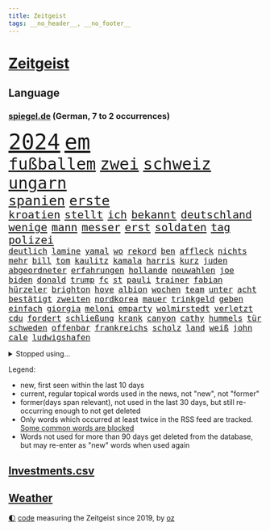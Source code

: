 ```yaml
---
title: Zeitgeist
tags: __no_header__, __no_footer__
---
```


# [Zeitgeist](https://oliz.io/zeitgeist/)

## Language

<h3><a href="https://www.spiegel.de" target="_blank">spiegel.de</a> (German, 7 to 2 occurrences)</h3>
<p style="font-family:monospace">
<span style="font-size:32pt"><a href="news_links.html#2024" class="current">2024</a></span>
<span style="font-size:32pt"><a href="news_links.html#em" class="current">em</a></span>
<br>
<span style="font-size:24pt"><a href="news_links.html#fußballem" class="current">fußballem</a></span>
<span style="font-size:24pt"><a href="news_links.html#zwei" class="current">zwei</a></span>
<span style="font-size:24pt"><a href="news_links.html#schweiz" class="current">schweiz</a></span>
<span style="font-size:24pt"><a href="news_links.html#ungarn" class="current">ungarn</a></span>
<br>
<span style="font-size:20pt"><a href="news_links.html#spanien" class="current">spanien</a></span>
<span style="font-size:20pt"><a href="news_links.html#erste" class="current">erste</a></span>
<br>
<span style="font-size:16pt"><a href="news_links.html#kroatien" class="new">kroatien</a></span>
<span style="font-size:16pt"><a href="news_links.html#stellt" class="current">stellt</a></span>
<span style="font-size:16pt"><a href="news_links.html#ich" class="current">ich</a></span>
<span style="font-size:16pt"><a href="news_links.html#bekannt" class="current">bekannt</a></span>
<span style="font-size:16pt"><a href="news_links.html#deutschland" class="current">deutschland</a></span>
<span style="font-size:16pt"><a href="news_links.html#wenige" class="current">wenige</a></span>
<span style="font-size:16pt"><a href="news_links.html#mann" class="current">mann</a></span>
<span style="font-size:16pt"><a href="news_links.html#messer" class="current">messer</a></span>
<span style="font-size:16pt"><a href="news_links.html#erst" class="current">erst</a></span>
<span style="font-size:16pt"><a href="news_links.html#soldaten" class="current">soldaten</a></span>
<span style="font-size:16pt"><a href="news_links.html#tag" class="current">tag</a></span>
<span style="font-size:16pt"><a href="news_links.html#polizei" class="current">polizei</a></span>
<br>
<span style="font-size:12pt"><a href="news_links.html#deutlich" class="current">deutlich</a></span>
<span style="font-size:12pt"><a href="news_links.html#lamine" class="new">lamine</a></span>
<span style="font-size:12pt"><a href="news_links.html#yamal" class="new">yamal</a></span>
<span style="font-size:12pt"><a href="news_links.html#wo" class="current">wo</a></span>
<span style="font-size:12pt"><a href="news_links.html#rekord" class="current">rekord</a></span>
<span style="font-size:12pt"><a href="news_links.html#ben" class="current">ben</a></span>
<span style="font-size:12pt"><a href="news_links.html#affleck" class="current">affleck</a></span>
<span style="font-size:12pt"><a href="news_links.html#nichts" class="current">nichts</a></span>
<span style="font-size:12pt"><a href="news_links.html#mehr" class="current">mehr</a></span>
<span style="font-size:12pt"><a href="news_links.html#bill" class="current">bill</a></span>
<span style="font-size:12pt"><a href="news_links.html#tom" class="current">tom</a></span>
<span style="font-size:12pt"><a href="news_links.html#kaulitz" class="current">kaulitz</a></span>
<span style="font-size:12pt"><a href="news_links.html#kamala" class="new">kamala</a></span>
<span style="font-size:12pt"><a href="news_links.html#harris" class="new">harris</a></span>
<span style="font-size:12pt"><a href="news_links.html#kurz" class="current">kurz</a></span>
<span style="font-size:12pt"><a href="news_links.html#juden" class="current">juden</a></span>
<span style="font-size:12pt"><a href="news_links.html#abgeordneter" class="current">abgeordneter</a></span>
<span style="font-size:12pt"><a href="news_links.html#erfahrungen" class="current">erfahrungen</a></span>
<span style="font-size:12pt"><a href="news_links.html#hollande" class="new">hollande</a></span>
<span style="font-size:12pt"><a href="news_links.html#neuwahlen" class="current">neuwahlen</a></span>
<span style="font-size:12pt"><a href="news_links.html#joe" class="current">joe</a></span>
<span style="font-size:12pt"><a href="news_links.html#biden" class="current">biden</a></span>
<span style="font-size:12pt"><a href="news_links.html#donald" class="current">donald</a></span>
<span style="font-size:12pt"><a href="news_links.html#trump" class="current">trump</a></span>
<span style="font-size:12pt"><a href="news_links.html#fc" class="current">fc</a></span>
<span style="font-size:12pt"><a href="news_links.html#st" class="current">st</a></span>
<span style="font-size:12pt"><a href="news_links.html#pauli" class="current">pauli</a></span>
<span style="font-size:12pt"><a href="news_links.html#trainer" class="current">trainer</a></span>
<span style="font-size:12pt"><a href="news_links.html#fabian" class="new">fabian</a></span>
<span style="font-size:12pt"><a href="news_links.html#hürzeler" class="new">hürzeler</a></span>
<span style="font-size:12pt"><a href="news_links.html#brighton" class="current">brighton</a></span>
<span style="font-size:12pt"><a href="news_links.html#hove" class="current">hove</a></span>
<span style="font-size:12pt"><a href="news_links.html#albion" class="current">albion</a></span>
<span style="font-size:12pt"><a href="news_links.html#wochen" class="current">wochen</a></span>
<span style="font-size:12pt"><a href="news_links.html#team" class="current">team</a></span>
<span style="font-size:12pt"><a href="news_links.html#unter" class="current">unter</a></span>
<span style="font-size:12pt"><a href="news_links.html#acht" class="current">acht</a></span>
<span style="font-size:12pt"><a href="news_links.html#bestätigt" class="current">bestätigt</a></span>
<span style="font-size:12pt"><a href="news_links.html#zweiten" class="current">zweiten</a></span>
<span style="font-size:12pt"><a href="news_links.html#nordkorea" class="current">nordkorea</a></span>
<span style="font-size:12pt"><a href="news_links.html#mauer" class="current">mauer</a></span>
<span style="font-size:12pt"><a href="news_links.html#trinkgeld" class="current">trinkgeld</a></span>
<span style="font-size:12pt"><a href="news_links.html#geben" class="current">geben</a></span>
<span style="font-size:12pt"><a href="news_links.html#einfach" class="current">einfach</a></span>
<span style="font-size:12pt"><a href="news_links.html#giorgia" class="current">giorgia</a></span>
<span style="font-size:12pt"><a href="news_links.html#meloni" class="current">meloni</a></span>
<span style="font-size:12pt"><a href="news_links.html#emparty" class="new">emparty</a></span>
<span style="font-size:12pt"><a href="news_links.html#wolmirstedt" class="new">wolmirstedt</a></span>
<span style="font-size:12pt"><a href="news_links.html#verletzt" class="current">verletzt</a></span>
<span style="font-size:12pt"><a href="news_links.html#cdu" class="current">cdu</a></span>
<span style="font-size:12pt"><a href="news_links.html#fordert" class="current">fordert</a></span>
<span style="font-size:12pt"><a href="news_links.html#schließung" class="current">schließung</a></span>
<span style="font-size:12pt"><a href="news_links.html#krank" class="current">krank</a></span>
<span style="font-size:12pt"><a href="news_links.html#canyon" class="new">canyon</a></span>
<span style="font-size:12pt"><a href="news_links.html#cathy" class="new">cathy</a></span>
<span style="font-size:12pt"><a href="news_links.html#hummels" class="current">hummels</a></span>
<span style="font-size:12pt"><a href="news_links.html#tür" class="current">tür</a></span>
<span style="font-size:12pt"><a href="news_links.html#schweden" class="current">schweden</a></span>
<span style="font-size:12pt"><a href="news_links.html#offenbar" class="current">offenbar</a></span>
<span style="font-size:12pt"><a href="news_links.html#frankreichs" class="current">frankreichs</a></span>
<span style="font-size:12pt"><a href="news_links.html#scholz" class="current">scholz</a></span>
<span style="font-size:12pt"><a href="news_links.html#land" class="current">land</a></span>
<span style="font-size:12pt"><a href="news_links.html#weiß" class="current">weiß</a></span>
<span style="font-size:12pt"><a href="news_links.html#john" class="current">john</a></span>
<span style="font-size:12pt"><a href="news_links.html#cale" class="new">cale</a></span>
<span style="font-size:12pt"><a href="news_links.html#ludwigshafen" class="current">ludwigshafen</a></span>
</p>
<details>
<summary>Stopped using...</summary>
<p class="former" style="font-size:12pt">
getan(1332) eindruck(1331) genannt(1331) phase(1331) reihe(1331) sogenannte(1331) vergewaltigt(1331) vollständig(1331) gefährden(1330) londoner(1330) monatelang(1329) portugal(1329) rest(1329) verfolgen(1329) atmosphäre(1328) covid(1328) erdoğan(1328) jedes(1328) jobs(1328) solidarität(1328) treffer(1328) besetzt(1327) entlässt(1327) fokus(1327) altes(1326) lebensmittel(1326) machthaber(1326) nahverkehr(1326) schreiben(1326) verweigert(1326) 300(1325) corona(1325) konzerne(1325) sexueller(1325) aufklärung(1324) dementiert(1324) gewerkschaft(1324) hieß(1324) missbrauch(1324) nazis(1324) verschwunden(1324) vorher(1324) echte(1323) generalsekretär(1323) legendären(1323) lehrer(1323) leistung(1323) versorgt(1323) befreien(1322) geholt(1322) gelegt(1322) schnee(1322) sinken(1322) staatschef(1322) studierenden(1322) umstritten(1322) verschärfen(1322) geflogen(1321) irak(1321) lügen(1321) protestieren(1321) stößt(1321) wären(1321) bielefeld(1320) feuerwehrleute(1320) halbfinale(1320) mediziner(1320) moderne(1320) schwierig(1320) ungarns(1320) viktor(1320) bestätigen(1319) design(1319) pariser(1319) see(1319) verhindert(1319) verschwand(1319) brutal(1318) drastischen(1317) falschen(1317) fortgesetzt(1317) mönchengladbach(1317) fußballprofi(1316) kräftig(1316) einstellen(1315) haushalte(1315) jahrhundert(1315) moskaus(1315) vorjahr(1315) half(1314) kindes(1314) trainiert(1314) erkrankung(1313) 1500(1312) gestürzt(1312) wiederholt(1312) mission(1311) 11(1310) konkrete(1310) patient(1310) änderungen(1310) aktivistin(1308) spannungen(1308) müsste(1307) parallelen(1307) schnellen(1307) belegen(1306) schriftsteller(1306) aufhalten(1305) frisch(1305) ausrüstung(1304) bestmarke(1301) begrüßt(1300) handel(1300) verhandeln(1300) gelandet(1299) wendet(1298) profis(1297) kokain(1294) unterdessen(1293) zeigten(1288) johannes(1270) missbrauchs(1268) hitler(1265) gelangen(1260) heidelberg(1242) anna(1216) estland(1199) josef(1189) long(1150) unis(1146) felix(1096) 38(1095) videoaufnahmen(1085) belastung(1073) verdi(1070) auswärtige(1062) grundsätzlich(1052) bundesanwaltschaft(1051) mächtigen(1051) musks(1017) unterdrückung(1015) liebsten(998) verständigt(956) unbekannter(944) härte(931) stadtteil(928) invasion(908) verschiedenen(895) öffentlichrechtlichen(890) gefechte(881) zweites(865) desto(864) streik(850) herausgefunden(848) krankheiten(846) dortmunder(836) 98(826) schülern(825) gebiete(816) schlechter(801) natobeitritt(792) fernen(776) locken(773) jack(765) anschuldigungen(763) steuerhinterziehung(744) exuspräsident(739) weltverband(735) steuerzahler(730) budapest(729) kühnert(723) jugendlicher(716) führungskräfte(714) fahrgäste(711) brasilianischen(709) bekämpft(701) krebserkrankung(700) image(698) verzeichnet(696) digitale(687) fassungslos(685) stören(684) dach(679) globalen(671) notruf(666) aufmerksam(659) streiks(658) peru(648) 63(646) töne(642) lettland(640) nackt(638) tagelang(635) lula(633) francisco(615) tarifstreit(615) spiegelrecherche(612) gerecht(603) methoden(602) besatzung(600) wohnungsbau(595) schmeckt(594) deuten(592) herrschen(589) autohersteller(580) eric(570) doping(566) redet(557) einstige(556) stimmten(552) gestalten(537) flogen(536) supermarkt(534) labor(533) verwendet(529) ubahn(527) arbeitsplätze(526) kulturkampf(525) aufgelöst(524) rammt(524) al(520) leblos(519) geldgeber(504) vorstand(504) gedenken(496) wasserstoff(494) jene(489) weimar(484) jäger(479) kleinere(477) getötete(476) manöver(474) beitritt(472) bewertet(472) militäreinsatz(472) uefa(470) sondervermögen(467) dicht(466) unterbrechung(463) lieferte(462) trier(458) darmstadt(455) detail(455) ankommen(449) begangen(444) ungeklärt(444) angenommen(440) älteren(439) dürren(432) schwedischen(430) kleinkind(428) kollidiert(427) betrunkener(426) kader(423) arbeitskräfte(421) kollabiert(421) gekürt(419) deutliches(416) adhs(414) dringt(412) gesundheitlichen(412) bekämpfung(411) amtsinhaber(410) deutlicher(410) fläche(410) zurückgetreten(406) gemälde(405) durften(402) forscherin(397) kern(393) arbeiter(391) diebstahl(390) regierungen(388) rezepte(387) miese(382) spektakulär(382) etablierten(381) hamburgs(380) mühe(380) filmbranche(378) südkoreas(378) vergabe(378) erregt(376) schlagabtausch(376) landtagswahlen(374) drogenhandel(371) vorgenommen(370) vogel(368) beruft(366) ausschließen(362) website(361) erkennt(353) oldenburg(347) umzusetzen(344) selben(340) greta(338) thunberg(338) warnungen(333) ehre(332) langjährigen(332) anträge(329) vertrauter(329) abgesehen(328) blumen(323) unwahrheiten(323) anteile(322) entfacht(320) neubrandenburg(318) durchschnitt(317) schneidet(317) marokko(315) aufatmen(314) strenger(312) wmtitel(312) lagen(308) varianten(305) immobilienmarkt(303) mächtigsten(299) torwart(297) butter(296) cannabislegalisierung(295) zweifelt(295) betriebe(294) dich(293) künstlerinnen(291) anfangen(288) elversberg(287) prägen(286) sozial(286) 96(284) dauerte(284) überwacht(284) hartes(283) interessant(283) mary(283) ausscheiden(282) tankstelle(282) hilfsorganisationen(281) drogenboss(280) us(280) drehte(279) erdtrabanten(279) riesiges(277) astronomen(276) roter(276) straflager(276) ansage(274) ticketpreise(274) wahrzeichen(274) verfolgung(273) lahmlegen(272) zusammengebrochen(272) schlugen(271) technisch(270) young(270) vertreiben(266) tvsender(263) deine(262) explodierte(262) v(262) weltmeistertitel(257) spdgeneralsekretär(254) zurückhaltend(254) 76(253) abgeschossen(253) belästigt(253) letztlich(252) haustiere(251) verspottet(251) ecke(250) berüchtigte(249) ausbruch(247) krimineller(247) eingeschränkt(246) rage(246) ständige(245) 92(244) unfaire(244) verheiratet(244) ägyptens(244) chip(243) jüdischen(243) challenge(242) erstaunliche(242) baute(240) duo(239) grenzregion(239) verschickt(239) flüchtig(238) verbraucherzentrale(238) emily(236) mobbing(236) 54jähriger(234) verteidigungsausgaben(234) blätter(233) ddr(233) instrument(233) verzweifeln(233) management(232) protestierenden(232) taxi(232) tsg(232) medizinische(231) aufruhr(229) eusanktionen(228) offline(227) ungerecht(227) nominierung(225) böse(224) scharen(224) würgen(223) jüngster(222) unterscheidet(221) festlegen(217) kracht(217) einfachen(216) migrationshintergrund(216) bodenoffensive(215) hasses(215) normale(215) beruhigen(213) extremistischen(213) zölle(213) messungen(211) garmischpartenkirchen(209) schlange(209) herbe(208) weltlage(208) sara(207) enthält(206) holger(206) zuschauern(205) cottbus(204) baukosten(203) erkannt(203) recep(203) südlichen(203) tayyip(203) bewaffneter(201) schalker(200) betroffener(199) vergebens(199) einheitliche(198) reederei(197) verbliebene(197) fußballspieler(195) militärhilfen(194) signalisiert(194) großvater(193) friedlich(192) aufwand(191) barbara(190) banner(189) norwegens(187) ringt(187) eier(185) gazas(185) gibt’s(185) produzent(185) feuerpause(184) haley(184) innen(184) nikki(184) airports(183) basf(183) dienstleister(183) präsidentschaftskandidatur(182) tarifkonflikt(182) unfalltod(182) dfl(179) genehmigung(179) einnahme(178) geplantes(177) mutmaßlichem(177) ryan(177) vereine(177) fach(176) deckt(175) mängeln(175) etlichen(174) regierungskoalition(174) verabschiedung(174) bundesverfassungsgerichts(173) energieinfrastruktur(173) wagens(173) zurückerobert(173) aktienkurs(171) autokonzern(171) hochrangiger(171) versteigern(171) doku(170) notlage(170) oscarpreisträgerin(170) stralsund(169) vorbehalte(169) erfolgserlebnis(168) verhältnisse(168) dialoge(167) erfinder(167) karstadt(167) trägerrakete(167) gucci(166) oberverwaltungsgericht(165) player(164) aufstellen(163) dominator(162) simon(162) trailer(162) eingegangen(161) weiblich(161) station(160) beschränken(159) flugreisende(159) verena(158) einstufung(157) zeremonie(157) gleichgeschlechtliche(156) ermittlungsverfahren(155) gläubiger(155) kontrollgremium(155) diesjährige(154) marktmacht(153) trio(153) widmen(153) inselgruppe(152) schwerste(152) shoppingapp(152) unipräsidentin(152) geltend(151) bidenregierung(150) handgreiflich(150) humanitärer(150) weltgemeinschaft(149) kommandozentrale(148) lambsdorff(148) spielabbruch(148) ärgern(148) grundsatzprogramm(147) masters(147) belgorod(146) designs(146) missbrauchstaten(146) teuerung(146) therapien(146) 80000(145) captain(145) fragwürdigen(144) längsten(144) schlappe(144) bombe(143) scorsese(143) donbass(142) provokationen(142) anthony(141) anwendung(141) kochbuchtipps(141) kiewer(140) erzielen(139) b(138) baldigen(138) gefechten(138) hilfskonvoi(137) maersk(136) plattner(136) sehnsucht(136) unsterblich(135) eigentum(133) firmenchef(133) herrlich(133) katastrophal(132) lecker(132) knicks(131) mona(131) 2009(130) abfahrt(130) aneinander(130) hungersnot(130) begleiter(129) südafrikas(129) beweis(128) zählte(128) koblenz(127) margarine(127) privates(127) geringe(126) absolvieren(125) gemüter(125) kanadische(125) nährt(125) rabatte(125) senatorin(125) wirtschaftsflaute(125) bestürzt(124) anmelden(123) dreist(123) riskiert(123) charlotte(122) unbezahlbar(122) weggeschaut(122) boykottiert(121) daheim(121) kleinanzeigen(121) meere(121) belangt(119) eindrucksvoll(119) palmen(119) reichsten(119) sap(119) softwarekonzern(119) taurus(119) tücken(119) erstatten(118) formiert(118) erstellt(117) konkurrentin(117) weltpolitik(117) werteunion(117) sonderlich(116) ausländischer(115) aussortiert(114) lutz(114) familienunternehmen(113) gymnasium(111) jr(111) lieferanten(111) präsidentschaftskandidat(111) raubüberfall(111) zahm(111) bunte(110) trieben(110) do(109) widersetzt(109) begeisterte(108) massenhaften(108) veralteten(108) beliebte(107) berchtesgadener(107) eintritt(107) esc(106) schauspielern(106) trainers(106) unterrichtet(106) 64(105) aberkannt(105) nationalsozialismus(105) trick(105) weichen(105) 19jähriger(104) ausgerichtet(104) malmö(104) yoon(104) besonderer(103) boote(103) prächtig(103) ratschlag(103) rekordtorschütze(103) riefen(103) unfair(103) wirecard(103) ampelstreit(102) landschaft(102) pistorius'(102) zwangsarbeit(102) streamerin(101) twitch(101) usflugzeugbauer(101) benfares(100) einsehen(100) fragte(100) homosexualität(99) zwölfjähriger(99) gelegene(98) jahrelangen(98) magische(98) camp(97) fever(97) göttinger(97) historisch(97) kleinste(97) politikwissenschaftler(97) verschwindet(97) wiederum(97) üppiges(97) anfeindungen(96) autoexperte(96) dudenhöffer(96) ferdinand(96) kampagnen(96) regionalzug(96) stallone(96) sylvester(96) vergütung(96) zoo(96) bundesstraße(95) glamourös(95) klärt(95) kraftwerk(95) nudeln(94) nutzerinnen(94) apotheker(93) großstadt(93) lösten(93) voraussetzung(93) zusammengeschlagen(93) michigan(92) tauscht(92) alterssicherung(91) jenseits(91) mitspieler(91) propalästinensischem(91) gäbe(90) iw(90) kairo(90) tappen(90) uiguren(90) viagogo(90) volksverpetzer(90) vorrücken(90) weiterverkauf(90) zugesprochen(90) andy(89) bezwingt(89) eintrittskarten(89) fußballbundesligisten(89) geringverdiener(89) hanna(89) horten(89) lara(89) neil(89) daniels(88) darmkrebs(88) formen(88) linienflug(88) teslawerks(88) vertuschung(88) erweiterung(87) missbrauchsfall(87) mundtot(87) rechtsanwalt(87) fair(86) junges(86) nyc(86) rechtslage(86) rosatom(86) schreibtisch(86) ursprung(86) vorlieben(86) wildtiere(86) escfinale(85) großvaters(85) handelsrouten(85) isaak(85) kelvin(85) kiptum(85) mittelstand(85) omr(85) zwangsläufig(85) 17jähriger(84) däne(84) ebnet(84) gequält(84) gewalttätige(84) innenraum(84) profidebüt(84) blume(83) hackergruppen(83) longcovidpatienten(83) nationalspielerin(83) negativen(83) stormy(83) superreichen(83) tabs(83) einfacher(82) märkte(82) verweigerte(82) anschließenden(81) drehbuch(81) explizit(81) hauptverantwortliche(81) insolvenzen(81) niederländisches(81) parlamentarischen(81) voigt(81) flotte(80) kühn(80) miss(80) outfits(80) sabotage(80) sophia(80) treuen(80) versöhnlich(80) fachleuten(79) großbrand(79) runter(79) vancouver(79) wohnblock(79) aufwendige(78) prügelattacke(78) tablet(78) fsb(77) met(77) ringe(77) umgekippt(77) urban(77) wettbewerbs(77) andrej(76) deserteur(76) frauenanteil(76) hallo(76) höchstwert(76) psg(76) zielscheibe(76) ausfindig(75) chemiekonzern(75) dokumenten(75) gefrorene(75) testflug(75) fliegende(74) gehbehinderte(74) marathonweltrekordhalter(74) republikanischen(74) taumelt(74) waymo(74) erfüllung(73) filmschaffende(73) flugzeugbauer(73) kaputt(73) kult(73) verletzter(73) wartete(73) autoindustrie(72) begeben(72) ehen(72) malaysia(72) raffinerie(72) speichern(72) belange(71) beruflich(71) blogs(71) boeings(71) douglas(71) fernsehsender(71) grünenabgeordneter(71) halbzeit(71) jacht(71) kommentierte(71) negativlauf(71) bundesland(70) erlegt(70) mangelware(70) nichte(70) oscarpreisträger(70) schauspielerinnen(70) tablets(70) vertritt(70) angeschlagene(69) atomdrohungen(69) bernard(69) jeff(69) polizeipräsenz(69) cyberangriffen(68) diente(68) gefallener(68) kyriakos(68) laufsteg(68) mitsotakis(68) verwaltungsgerichtshof(68) beschaffte(67) boxer(67) familienleben(67) kassierte(67) borissow(66) diagnostiziert(66) eingang(66) fürsprecher(66) geringer(66) nazispruch(66) roskosmoschef(66) schreitet(66) starliner(66) 2003(65) besiegelt(65) dopings(65) dynamo(65) gedauert(65) gelüftet(65) getäuscht(65) pumpen(65) angedeutet(64) ausbrach(64) schnelles(64) untätigkeit(64) beläuft(63) ewiges(63) fragwürdige(63) privatanleger(63) präsidentschaftskandidaten(63) sina(63) binoche(62) gattin(62) geldhäuser(62) juliette(62) kostspielig(62) schulbus(62) waschen(62) exbundesligaprofi(61) flossen(61) geprägten(61) harmonisch(61) intransparent(61) kurzvideoapp(61) rührt(61) tauschte(61) unvermittelt(61) denker(60) gesetzes(60) hazel(60) kinderärztin(60) netzwerken(60) parteifreunde(60) tennissuperstar(60) variationen(60) widmet(60) bö(59) dietrich(59) eid(59) fußballzweitligist(59) gegenverkehr(59) gruß(59) space(59) bauarbeiten(58) riskieren(58) spezialisten(58) werbespot(58) comedy(57) einzugestehen(57) kräuter(57) preisträgerin(57) schärfer(57) wlan(57) lösegeld(56) protestcamp(56) 105(55) abschrecken(55) expartner(55) fangen(55) mini(55) protests(55) bookingcom(54) gebannt(54) gremiums(54) harsch(54) kahlen(54) konvoi(54) machtapparat(54) streichs(54) uswaffen(54) weltrang(54) zeitlos(54) ausbremst(53) bergankunft(53) immobilienkonzern(53) instrumentalisiert(53) leverkusener(53) parlaments(53) ruhrgebiet(53) schreckmoment(53) sms(53) wurm(53) abheben(52) andrich(52) campen(52) flüssiggas(52) grauen(52) gutachten(52) modeindustrie(52) noah(52) afghanische(51) frechheit(51) gerüst(51) intensiviert(51) atomkraft(50) faktencheck(50) lohnerhöhungen(50) play(50) sehe(50) arbeitgeberverbände(49) befördern(49) dfbkader(49) irreführende(49) orientieren(49) rabatthöhen(49) se(49) speisen(49) box(48) schlüpfen(48) schwellenländer(48) torpedieren(48) anzug(47) brudermüller(47) crow(47) geringerer(47) grenzstadt(47) sheryl(47) zöllen(47) ölraffinerie(47) angeschossen(46) busunglück(46) kanzlerkandidaten(46) prägt(46) gemerkt(45) meines(45) milliardenbetrag(45) zweistelliger(45) kurdischen(44) pornodarstellerin(44) transportieren(44) gewalttäter(43) knallen(43) kostenlose(43) postfach(43) schlepper(43) schmecke(43) vornamen(43) gefängnisses(42) geredet(42) katastrophale(42) maddieverdächtigen(42) selfie(42) strandbad(42) ökonomin(42) batterie(41) billigplattform(41) brandgefährlich(41) christi(41) frischer(41) jahrzehntealte(41) leitungen(41) verhandlung(41) gegenwehr(40) irrte(40) küsse(40) luis(40) pjöngjangs(40) vergeht(40) werbekunden(40) avancierte(39) dildo(39) ertragen(39) ministeriums(39) schikane(39) selbstfahrende(39) trucks(38) unübersichtlich(38) college(37) filmindustrie(37) polizeischutz(37) reparaturen(37) wasserkraftwerke(37) wirtschaftssenatorin(37) wärme(37) gemalt(36) größeres(36) jehovas(36) plakate(36) prävention(36) speziellen(36) usbehörde(36) vingegaard(36) weigerte(36) abnehmen(35) jk(35) losung(35) mcdonalds(35) protestaufruf(35) queer(35) rowling(35) schönes(35) edmund(34) instrumentalisieren(34) längste(34) stausee(34) zugeschlagen(34) beitragen(33) chili(33) erbgut(33) fahrverbote(33) gelungene(33) kämpften(33) spieltage(33) angedacht(32) begegnungen(32) erstattete(32) jeher(32) salosung(32) deckte(31) geschlechtseintrag(31) hafencity(31) hollywoodgrößen(31) nonbinäre(31) sauftouristen(31) setze(31) überstunden(31) auswärtiges(30) cduparteitag(30) gezielten(30) klug(30) 74jährigen(29) abzusehen(29) attackierte(29) beinen(29) einkaufszentrum(29) gebühr(29) indiana(29) leitkultur(29) mclaren(29) mittelfeldspieler(29) pomp(29) rushdie(29) starspieler(29) steuervorteile(29) ungewollt(29) wortgefecht(29) aktionären(28) auktionshäuser(28) berührend(28) eroberten(28) eugericht(28) flügen(28) lugert(28) strafbar(28) georgisches(27) neunjährigen(27) sexszenen(27) alkoholisierter(26) dumpingpreise(26) eurozone(26) frühgeborene(26) kardashians(26) nachziehen(26) orthodoxe(26) unterschätzten(26) verwendete(26) abschottung(25) ausgeführt(25) vereinen(25) verprügelte(25) wirt(25) aufschrei(24) beantworten(24) mythen(24) fußballromantiker(23) martens(23) roger(23) wandel(23) johnson(22) luxusmarken(22) niño(22) rapstar(22) shows(22) traditionsklub(22) urologin(22) videobeweis(22) virologe(22) blingbling(21) gazaprotesten(21) notwendigkeit(21) südlibanon(21) apartheid(20) bundessozialgericht(20) films(20) früheres(20) mitarbeitenden(20) schiefgelaufen(20) this(20) ankara(19) eukommissar(19) wahlschlappe(19) bremervörde(18) columbia(18) drittstaaten(18) filmproduzent(18) handelsbeziehungen(18) literaturnobelpreisträgerin(18) rätselhaft(18) vergangenem(18) getanzt(17) handelspartner(17) kristi(17) meinungsfreiheit(17) noem(17) revolutioniert(17) schenk(17) schwört(17) 1400(16) ablegen(16) geiselvideo(16) kulturgut(16) renaissance(16) schulsport(16) sky(16) überresten(16) altenheim(15) dazn(15) kreuzberg(15) modernisieren(15) suchaktion(15) taktische(15) witch(15) abgelegt(14) bibliothek(14) enthüllungen(14) gitter(14) invasoren(14) jian(14) kommerziellen(14) kurzarbeit(14) senior(14) verdachtsfall(14) vizekandidatin(14) abstiegsgefahr(13) anreise(13) aufgeweicht(13) grimm(13) güler(13) serap(13) signainsolvenz(13) trieb(13) beliebtesten(12) brokstedtmesserangriff(12) eröffnen(12) feuerwerk(12) polarisiert(12) wertet(12) depardieu(11) gereicht(11) gérard(11) islamistendemo(11) mercedesbenz(11) mitgliedschaft(11) raumschiff(11) snp(11) tunesien(11) usunis(11)
</p>
</details>
<p>Legend:
<ul>
<li><span class="new">new</span>, first seen within the last 10 days</li>
<li><span class="current">current</span>, regular topical words used in the news, not "new", not "former"</li>
<li><span class="former">former(days span relevant)</span>, not used in the last 30 days, but still re-occurring enough to not get deleted</li>
<li>Only words which occurred at least twice in the RSS feed are tracked. <a href="language/filters.py">Some common words are blocked</a></li>
<li>Words not used for more than 90 days get deleted from the database, but may re-enter as "new" words when used again</li>
</ul>
</p>

## [Investments](investments.html)[.csv](investments.csv)

## [Weather](weather.html)

<footer>
<a href="javascript:toggleTheme()" class="nav">🌓</a>
<a href="https://github.com/ooz/zeitgeist">code</a> measuring the Zeitgeist since 2019, by <a href="https://oliz.io">oz</a>
</footer>
